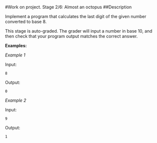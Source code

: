 #Work on project. Stage 2/6: Almost an octopus
##Description

Implement a program that calculates the last digit of the given number converted to base 8.

This stage is auto-graded. The grader will input a number in base 10, and then check that your program output matches the correct answer.

**Examples:**

*Example 1*

Input:

    8

Output:

    0

*Example 2*

Input:

    9

Output:

    1